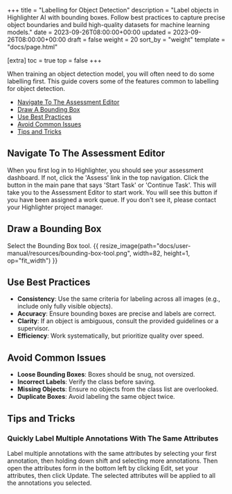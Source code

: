 +++
title = "Labelling for Object Detection"
description = "Label objects in Highlighter AI with bounding boxes. Follow best practices to capture precise object boundaries and build high-quality datasets for machine learning models."
date = 2023-09-26T08:00:00+00:00
updated = 2023-09-26T08:00:00+00:00
draft = false
weight = 20
sort_by = "weight"
template = "docs/page.html"

[extra]
toc = true
top = false
+++

When training an object detection model, you will often need to do some labelling first. This guide covers some of the features common to labelling for object detection.

- <a href="#navigate-to-the-assessment-editor">Navigate To The Assessment Editor</a>
- <a href="#draw-a-bounding-box">Draw A Bounding Box</a>
- <a href="#use-best-practices">Use Best Practices</a>
- <a href="#avoid-common-issues">Avoid Common Issues</a>
- <a href="#tips-and-tricks">Tips and Tricks</a>

## Navigate To The Assessment Editor

When you first log in to Highlighter, you should see your assessment dashboard. If not, click the 'Assess' link in the top navigation. Click the button in the main pane that says 'Start Task' or 'Continue Task'. This will take you to the Assessment Editor to start work. You will see this button if you have been assigned a work queue. If you don't see it, please contact your Highlighter project manager.

## Draw a Bounding Box

Select the Bounding Box tool.
{{ resize_image(path="docs/user-manual/resources/bounding-box-tool.png", width=82, height=1, op="fit_width") }}

## Use Best Practices
- **Consistency**: Use the same criteria for labeling across all images (e.g., include only fully visible objects).
- **Accuracy**: Ensure bounding boxes are precise and labels are correct.
- **Clarity**: If an object is ambiguous, consult the provided guidelines or a supervisor.
- **Efficiency**: Work systematically, but prioritize quality over speed.

## Avoid Common Issues
- **Loose Bounding Boxes**: Boxes should be snug, not oversized.
- **Incorrect Labels**: Verify the class before saving.
- **Missing Objects**: Ensure no objects from the class list are overlooked.
- **Duplicate Boxes**: Avoid labeling the same object twice.

## Tips and Tricks
### Quickly Label Multiple Annotations With The Same Attributes
Label multiple annotations with the same attributes by selecting your first annotation, then holding down shift and selecting more annotations. Then open the attributes form in the bottom left by clicking Edit, set your attributes, then click Update. The selected attributes will be applied to all the annotations you selected.
